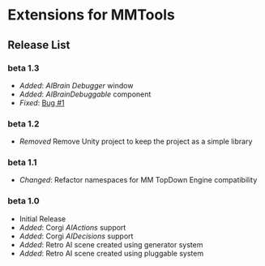 # Extensions for MMTools

## Release List

### beta 1.3

* _Added_: _AIBrain Debugger_ window
* _Added_: _AIBrainDebuggable_ component
* _Fixed_: [Bug #1](https://github.com/thebitcave/ai-brain-graph-for-mmtools/issues/1)

### beta 1.2

* _Removed_ Remove Unity project to keep the project as a simple library

### beta 1.1

* _Changed_: Refactor namespaces for MM TopDown Engine compatibility

### beta 1.0

* Initial Release
* _Added_: Corgi _AIActions_ support
* _Added_: Corgi _AIDecisions_ support
* _Added_: Retro AI scene created using generator system
* _Added_: Retro AI scene created using pluggable system
